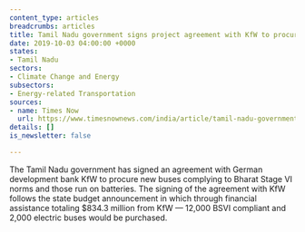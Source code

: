 ```yaml
---
content_type: articles
breadcrumbs: articles
title: Tamil Nadu government signs project agreement with KfW to procure new buses
date: 2019-10-03 04:00:00 +0000
states:
- Tamil Nadu
sectors:
- Climate Change and Energy
subsectors:
- Energy-related Transportation
sources:
- name: Times Now
  url: https://www.timesnownews.com/india/article/tamil-nadu-government-signs-project-agreement-with-kfw-to-procure-new-buses/496385
details: []
is_newsletter: false

---
```

The Tamil Nadu government has signed an agreement with German development bank KfW to procure new buses complying to Bharat Stage VI norms and those run on batteries. The signing of the agreement with KfW follows the state budget announcement in which through financial assistance totaling $834.3 million from KfW — 12,000 BSVI compliant and 2,000 electric buses would be purchased.
